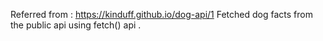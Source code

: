 Referred from : https://kinduff.github.io/dog-api/1 
Fetched dog facts from the public api using fetch() api .
